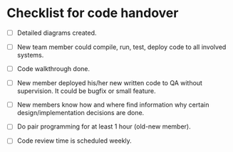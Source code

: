 # Checklist for code handover
- [ ] Detailed diagrams created.
- [ ] New team member could compile, run, test, deploy code to all involved systems.
- [ ] Code walkthrough done.
- [ ] New member deployed his/her new written code to QA without supervision. It could be bugfix or small feature.
- [ ] New members know how and where find information why certain design/implementation decisions are done.
- [ ] Do pair programming for at least 1 hour (old-new member).
- [ ] Code review time is scheduled weekly.


